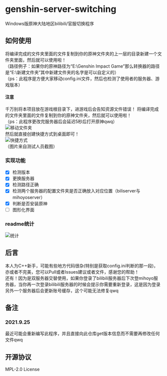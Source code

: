 # genshin-server-switching
Windows版原神大陆地区bilibili/官服切换程序

## 如何使用
将编译完成的文件夹里面的文件复制到你的原神文件夹的上一层的目录新建一个文件夹里面，然后就可以使用啦！<br>
（路径例子：如果你的原神路径为“E:\Genshin Impact Game”那么转换器的路径是“E:\新建文件夹”其中新建文件夹的名字是可以自定义的）<br>
（ps：此程序是方便大家移动config.ini文件，然后也检测了使用者的服务器、游戏版本）<br>
#### 注意
千万别将本项目放在游戏根目录下，进游戏后会告知资源文件错误！
将编译完成的文件夹里面的文件复制到你的原神文件夹，然后就可以使用啦！<br>
（ps：此程序更改完服务器后会延迟5秒后打开原神qwq）<br>
![移动文件夹](截图/move.png)<br>
然后就直接创建快捷方式到桌面即可！<br>
![快捷方式](截图/kuaijie.png)<br>
（图片来自测试人员截图）
### 实现功能
- [x] 检测版本
- [x] 更换服务器
- [x] 检测路径正确
- [x] 检测两个服务器的配置文件夹是否正确放入对应位置（biliserver与mihoyoserver）
- [x] 判断是否安装原神
- [ ] 图形化界面
### readme统计
![统计](https://count.getloli.com/get/@misaka10843?theme=elbooru)
<br>
## 后言
本人为C++新手，可能有些地方代码很杂(特别是获取config.ini判断的那一段)，亦或者不完美，您可以Pull或者Issues建议或者文件，感谢您的帮助！
<br>
还有！因为是双服务器交替使用，如果你登录了bilibili服务器后下次登mihoyo服务器，当你再一次登录bilibili服务器的时候会提示你需要重新登录，这是因为登录另外一个服务器后会更新账号缓存，这个可能无法修复qwq

## 备注
### 2021.9.25 
最近可能会重新编写此程序，并且直接向此仓库get版本信息而不需要再修改任何文件qwq


## 开源协议
MPL-2.0 License

